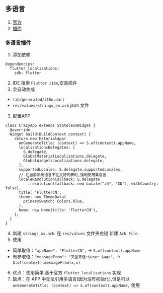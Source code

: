 ## 多语言
1. [官方](https://flutter.cn/docs/development/accessibility-and-localization/internationalization)
2. [插件](https://plugins.jetbrains.com/plugin/10128-flutter-i18n/)
### 多语言插件
1. 添加依赖
  ```
  dependencies:
    flutter_localizations:
      sdk: flutter  
  ```
2. IDE 搜索 `Flutter i18n`,安装插件
3. 会自动生成
  - `lib/generated/i18n.dart`
  - `res/values/strings_en.arb` json 文件
3. 配置APP
  ```
  class CrazyApp extends StatelessWidget {
    @override
    Widget build(BuildContext context) {
      return new MaterialApp(
        onGenerateTitle: (context) => S.of(context).appName,
        localizationsDelegates: [
          S.delegate,
          GlobalMaterialLocalizations.delegate,
          GlobalWidgetsLocalizations.delegate,
        ],
        supportedLocales: S.delegate.supportedLocales,
        // 在当前系统语言不在支持列表时,强制使用某语言
        localeResolutionCallback: S.delegate
            .resolution(fallback: new Locale("zh", "CN"), withCountry: false),
        title: 'FlutterCN',
        theme: new ThemeData(
          primarySwatch: Colors.blue,
        ),
        home: new Home(title: 'FlutterCN'),
      );
    }
  }
  ```
4. 新建 `strings_xx.arb`: 在 `res/values` 文件夹右键 新建 `Arb File`.
5. 使用
  - 简单取值：`"appName": "FlutterCN",` -> `S.of(context).appName`
  - 有参取值：`"messageFrom": "天堂来信:$user $age",` -> `S.of(context).messageFrom(x,x)`
6. 优点：使用简单,基于官方 `flutter_localizations` 实现
7. 缺点：在 APP 中无法引用多语言(因为没有初始化),但是可以 `onGenerateTitle: (context) => S.of(context).appName,` 使用
